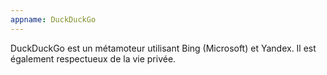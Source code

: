 ```yaml
---
appname: DuckDuckGo
---
```

DuckDuckGo est un métamoteur utilisant Bing (Microsoft) et Yandex. Il est également respectueux de la vie privée.